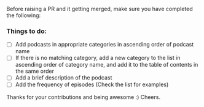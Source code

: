 Before raising a PR and it getting merged, make sure you have completed the following:

### Things to do:

- [ ] Add podcasts in appropriate categories in ascending order of podcast name
- [ ] If there is no matching category, add a new category to the list in ascending order of category name, and add it to the table of contents in the same order
- [ ] Add a brief description of the podcast
- [ ] Add the frequency of episodes (Check the list for examples)

Thanks for your contributions and being awesome :) Cheers.
